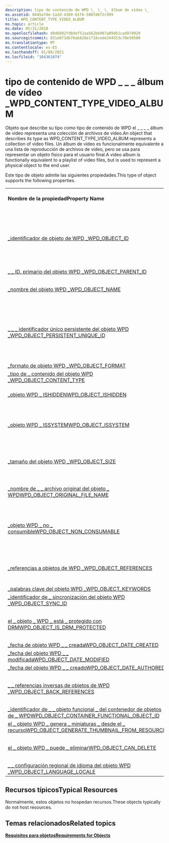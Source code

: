 ```yaml
---
description: tipo de contenido de WPD \_ \_ \_ álbum de vídeo \_
ms.assetid: 0445a7de-1a2d-4369-b1f6-588fd6f2c999
title: WPD_CONTENT_TYPE_VIDEO_ALBUM
ms.topic: article
ms.date: 05/31/2018
ms.openlocfilehash: d9d6992fd0def51aa562bb907a09db2cad979920
ms.sourcegitcommit: 831e8f3db78ab820e1710cede244553c70e50500
ms.translationtype: MT
ms.contentlocale: es-ES
ms.lasthandoff: 01/08/2021
ms.locfileid: "104361074"
---
```

# <a name="wpd_content_type_video_album"></a><span data-ttu-id="eb8ce-103">tipo de contenido de WPD \_ \_ \_ álbum de vídeo \_</span><span class="sxs-lookup"><span data-stu-id="eb8ce-103">WPD\_CONTENT\_TYPE\_VIDEO\_ALBUM</span></span>

<span data-ttu-id="eb8ce-104">Objeto que describe su tipo como tipo de contenido de WPD el \_ \_ \_ \_ álbum de vídeo representa una colección de archivos de vídeo.</span><span class="sxs-lookup"><span data-stu-id="eb8ce-104">An object that describes its type as WPD\_CONTENT\_TYPE\_VIDEO\_ALBUM represents a collection of video files.</span></span> <span data-ttu-id="eb8ce-105">Un álbum de vídeo es funcionalmente equivalente a una lista de reproducción de archivos de vídeo, pero se usa para representar un objeto físico para el usuario final.</span><span class="sxs-lookup"><span data-stu-id="eb8ce-105">A video album is functionally equivalent to a playlist of video files, but is used to represent a physical object to the end user.</span></span>

<span data-ttu-id="eb8ce-106">Este tipo de objeto admite las siguientes propiedades.</span><span class="sxs-lookup"><span data-stu-id="eb8ce-106">This type of object supports the following properties.</span></span>



|                                                                                                                       |                                                                                |
|-----------------------------------------------------------------------------------------------------------------------|--------------------------------------------------------------------------------|
| <span data-ttu-id="eb8ce-107">**Nombre de la propiedad**</span><span class="sxs-lookup"><span data-stu-id="eb8ce-107">**Property Name**</span></span>                                                                                                     | <span data-ttu-id="eb8ce-108">**Obligatorio u opcional**</span><span class="sxs-lookup"><span data-stu-id="eb8ce-108">**Required or Optional**</span></span>                                                       |
| [<span data-ttu-id="eb8ce-109">\_identificador de objeto de WPD \_</span><span class="sxs-lookup"><span data-stu-id="eb8ce-109">WPD\_OBJECT\_ID</span></span>](object-properties.md)                                                                | <span data-ttu-id="eb8ce-110">Requerido, de solo lectura.</span><span class="sxs-lookup"><span data-stu-id="eb8ce-110">Required, read-only.</span></span> <span data-ttu-id="eb8ce-111">Un cliente no puede establecer esta propiedad, ni siquiera en el momento de la creación.</span><span class="sxs-lookup"><span data-stu-id="eb8ce-111">A client cannot set this property, even at creation time.</span></span> |
| [<span data-ttu-id="eb8ce-112">\_ \_ ID. primario del objeto WPD \_</span><span class="sxs-lookup"><span data-stu-id="eb8ce-112">WPD\_OBJECT\_PARENT\_ID</span></span>](object-properties.md)                                                 | <span data-ttu-id="eb8ce-113">Obligatorio.</span><span class="sxs-lookup"><span data-stu-id="eb8ce-113">Required.</span></span>                                                                      |
| [<span data-ttu-id="eb8ce-114">\_nombre del objeto WPD \_</span><span class="sxs-lookup"><span data-stu-id="eb8ce-114">WPD\_OBJECT\_NAME</span></span>](object-properties.md)                                                            | <span data-ttu-id="eb8ce-115">Es obligatorio si el objeto representa un archivo.</span><span class="sxs-lookup"><span data-stu-id="eb8ce-115">Required if the object represents a file.</span></span>                                      |
| [<span data-ttu-id="eb8ce-116">\_ \_ \_ identificador único persistente del objeto WPD \_</span><span class="sxs-lookup"><span data-stu-id="eb8ce-116">WPD\_OBJECT\_PERSISTENT\_UNIQUE\_ID</span></span>](object-properties.md)                          | <span data-ttu-id="eb8ce-117">Requerido, de solo lectura.</span><span class="sxs-lookup"><span data-stu-id="eb8ce-117">Required, read-only.</span></span> <span data-ttu-id="eb8ce-118">Un cliente no puede establecer esta propiedad, ni siquiera en el momento de la creación.</span><span class="sxs-lookup"><span data-stu-id="eb8ce-118">A client cannot set this property, even at creation time.</span></span> |
| [<span data-ttu-id="eb8ce-119">\_formato de objeto WPD \_</span><span class="sxs-lookup"><span data-stu-id="eb8ce-119">WPD\_OBJECT\_FORMAT</span></span>](object-properties.md)                                                        | <span data-ttu-id="eb8ce-120">Obligatorio.</span><span class="sxs-lookup"><span data-stu-id="eb8ce-120">Required.</span></span>                                                                      |
| [<span data-ttu-id="eb8ce-121">\_tipo de \_ contenido del objeto WPD \_</span><span class="sxs-lookup"><span data-stu-id="eb8ce-121">WPD\_OBJECT\_CONTENT\_TYPE</span></span>](object-properties.md)                                           | <span data-ttu-id="eb8ce-122">Obligatorio.</span><span class="sxs-lookup"><span data-stu-id="eb8ce-122">Required.</span></span>                                                                      |
| [<span data-ttu-id="eb8ce-123">\_objeto WPD \_ ISHIDDEN</span><span class="sxs-lookup"><span data-stu-id="eb8ce-123">WPD\_OBJECT\_ISHIDDEN</span></span>](object-properties.md)                                                    | <span data-ttu-id="eb8ce-124">Es obligatorio si el objeto está oculto.</span><span class="sxs-lookup"><span data-stu-id="eb8ce-124">Required if the object is hidden.</span></span>                                              |
| [<span data-ttu-id="eb8ce-125">\_objeto WPD \_ ISSYSTEM</span><span class="sxs-lookup"><span data-stu-id="eb8ce-125">WPD\_OBJECT\_ISSYSTEM</span></span>](object-properties.md)                                                    | <span data-ttu-id="eb8ce-126">Obligatorio si el objeto es un objeto del sistema (representa un archivo del sistema).</span><span class="sxs-lookup"><span data-stu-id="eb8ce-126">Required if the object is a system object (represents a system file).</span></span>          |
| [<span data-ttu-id="eb8ce-127">\_tamaño del objeto WPD \_</span><span class="sxs-lookup"><span data-stu-id="eb8ce-127">WPD\_OBJECT\_SIZE</span></span>](object-properties.md)                                                            | <span data-ttu-id="eb8ce-128">Obligatorio si el objeto tiene al menos un recurso.</span><span class="sxs-lookup"><span data-stu-id="eb8ce-128">Required if the object has at least one resource.</span></span>                              |
| [<span data-ttu-id="eb8ce-129">\_nombre de \_ \_ archivo original del objeto \_ WPD</span><span class="sxs-lookup"><span data-stu-id="eb8ce-129">WPD\_OBJECT\_ORIGINAL\_FILE\_NAME</span></span>](object-properties.md)                              | <span data-ttu-id="eb8ce-130">Es obligatorio si el objeto representa un archivo.</span><span class="sxs-lookup"><span data-stu-id="eb8ce-130">Required if the object represents a file.</span></span>                                      |
| [<span data-ttu-id="eb8ce-131">\_objeto WPD \_ no \_ consumible</span><span class="sxs-lookup"><span data-stu-id="eb8ce-131">WPD\_OBJECT\_NON\_CONSUMABLE</span></span>](object-properties.md)                                       | <span data-ttu-id="eb8ce-132">Se recomienda si el objeto no está diseñado para su consumo por parte del dispositivo.</span><span class="sxs-lookup"><span data-stu-id="eb8ce-132">Recommended if the object is not meant for consumption by the device.</span></span>          |
| [<span data-ttu-id="eb8ce-133">\_referencias a objetos de WPD \_</span><span class="sxs-lookup"><span data-stu-id="eb8ce-133">WPD\_OBJECT\_REFERENCES</span></span>](object-properties.md)                                                | <span data-ttu-id="eb8ce-134">Obligatorio si el objeto tiene referencias a otros objetos.</span><span class="sxs-lookup"><span data-stu-id="eb8ce-134">Required if the object has references to other objects.</span></span>                        |
| [<span data-ttu-id="eb8ce-135">\_palabras clave del objeto WPD \_</span><span class="sxs-lookup"><span data-stu-id="eb8ce-135">WPD\_OBJECT\_KEYWORDS</span></span>](object-properties.md)                                                    | <span data-ttu-id="eb8ce-136">Opcional.</span><span class="sxs-lookup"><span data-stu-id="eb8ce-136">Optional.</span></span>                                                                      |
| [<span data-ttu-id="eb8ce-137">\_identificador de \_ sincronización del objeto WPD \_</span><span class="sxs-lookup"><span data-stu-id="eb8ce-137">WPD\_OBJECT\_SYNC\_ID</span></span>](object-properties.md)                                                     | <span data-ttu-id="eb8ce-138">Opcional.</span><span class="sxs-lookup"><span data-stu-id="eb8ce-138">Optional.</span></span>                                                                      |
| [<span data-ttu-id="eb8ce-139">el \_ objeto \_ WPD \_ está \_ protegido con DRM</span><span class="sxs-lookup"><span data-stu-id="eb8ce-139">WPD\_OBJECT\_IS\_DRM\_PROTECTED</span></span>](object-properties.md)                                  | <span data-ttu-id="eb8ce-140">Obligatorio si el objeto está protegido por la tecnología DRM.</span><span class="sxs-lookup"><span data-stu-id="eb8ce-140">Required if the object is protected by DRM technology.</span></span>                         |
| [<span data-ttu-id="eb8ce-141">\_fecha de objeto WPD \_ \_ creada</span><span class="sxs-lookup"><span data-stu-id="eb8ce-141">WPD\_OBJECT\_DATE\_CREATED</span></span>](object-properties.md)                                           | <span data-ttu-id="eb8ce-142">Opcional.</span><span class="sxs-lookup"><span data-stu-id="eb8ce-142">Optional.</span></span>                                                                      |
| [<span data-ttu-id="eb8ce-143">\_fecha del objeto WPD \_ \_ modificada</span><span class="sxs-lookup"><span data-stu-id="eb8ce-143">WPD\_OBJECT\_DATE\_MODIFIED</span></span>](object-properties.md)                                         | <span data-ttu-id="eb8ce-144">Se recomienda su uso.</span><span class="sxs-lookup"><span data-stu-id="eb8ce-144">Recommended.</span></span>                                                                   |
| [<span data-ttu-id="eb8ce-145">\_fecha del objeto WPD \_ \_ creado</span><span class="sxs-lookup"><span data-stu-id="eb8ce-145">WPD\_OBJECT\_DATE\_AUTHORED</span></span>](object-properties.md)                                         | <span data-ttu-id="eb8ce-146">Opcional.</span><span class="sxs-lookup"><span data-stu-id="eb8ce-146">Optional.</span></span>                                                                      |
| [<span data-ttu-id="eb8ce-147">\_ \_ referencias inversas de objetos de WPD \_</span><span class="sxs-lookup"><span data-stu-id="eb8ce-147">WPD\_OBJECT\_BACK\_REFERENCES</span></span>](object-properties.md)                                                                | <span data-ttu-id="eb8ce-148">Se recomienda si otro objeto hace referencia al objeto.</span><span class="sxs-lookup"><span data-stu-id="eb8ce-148">Recommended if the object is referenced by another object.</span></span>                     |
| [<span data-ttu-id="eb8ce-149">\_identificador de \_ \_ objeto funcional \_ del contenedor de objetos de \_ WPD</span><span class="sxs-lookup"><span data-stu-id="eb8ce-149">WPD\_OBJECT\_CONTAINER\_FUNCTIONAL\_OBJECT\_ID</span></span>](object-properties.md)     | <span data-ttu-id="eb8ce-150">Opcional.</span><span class="sxs-lookup"><span data-stu-id="eb8ce-150">Optional.</span></span>                                                                      |
| [<span data-ttu-id="eb8ce-151">el \_ objeto WPD \_ genera \_ miniaturas \_ desde el \_ recurso</span><span class="sxs-lookup"><span data-stu-id="eb8ce-151">WPD\_OBJECT\_GENERATE\_THUMBNAIL\_FROM\_RESOURCE</span></span>](object-properties.md) | <span data-ttu-id="eb8ce-152">Opcional.</span><span class="sxs-lookup"><span data-stu-id="eb8ce-152">Optional.</span></span>                                                                      |
| [<span data-ttu-id="eb8ce-153">el \_ objeto WPD \_ puede \_ eliminar</span><span class="sxs-lookup"><span data-stu-id="eb8ce-153">WPD\_OBJECT\_CAN\_DELETE</span></span>](object-properties.md)                                                                     | <span data-ttu-id="eb8ce-154">Es obligatorio si no se puede eliminar el objeto.</span><span class="sxs-lookup"><span data-stu-id="eb8ce-154">Required if the object cannot be deleted.</span></span>                                      |
| [<span data-ttu-id="eb8ce-155">\_ \_ configuración regional de idioma del objeto WPD \_</span><span class="sxs-lookup"><span data-stu-id="eb8ce-155">WPD\_OBJECT\_LANGUAGE\_LOCALE</span></span>](object-properties.md)                                                                | <span data-ttu-id="eb8ce-156">Opcional.</span><span class="sxs-lookup"><span data-stu-id="eb8ce-156">Optional.</span></span>                                                                      |



 

## <a name="typical-resources"></a><span data-ttu-id="eb8ce-157">Recursos típicos</span><span class="sxs-lookup"><span data-stu-id="eb8ce-157">Typical Resources</span></span>

<span data-ttu-id="eb8ce-158">Normalmente, estos objetos no hospedan recursos.</span><span class="sxs-lookup"><span data-stu-id="eb8ce-158">These objects typically do not host resources.</span></span>

## <a name="related-topics"></a><span data-ttu-id="eb8ce-159">Temas relacionados</span><span class="sxs-lookup"><span data-stu-id="eb8ce-159">Related topics</span></span>

<dl> <dt>

[<span data-ttu-id="eb8ce-160">**Requisitos para objetos**</span><span class="sxs-lookup"><span data-stu-id="eb8ce-160">**Requirements for Objects**</span></span>](requirements-for-objects.md)
</dt> </dl>

 

 



